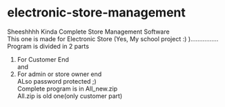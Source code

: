 # electronic-store-management
Sheeshhhh 
Kinda Complete Store Management Software          
This one is made for Electronic Store (Yes, My school project :) )................      
Program is divided in 2 parts
1. For Customer End       
      and
2. For admin or store owner end       
  ALso password protected ;)                    
Complete program is in All_new.zip                    
 All.zip is old one(only customer part)
